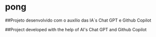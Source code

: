 # pong

##Projeto desenvolvido com o auxílio das IA´s
Chat GPT e Github Copilot

##Project developed with the help of AI's
Chat GPT and Github Copilot
